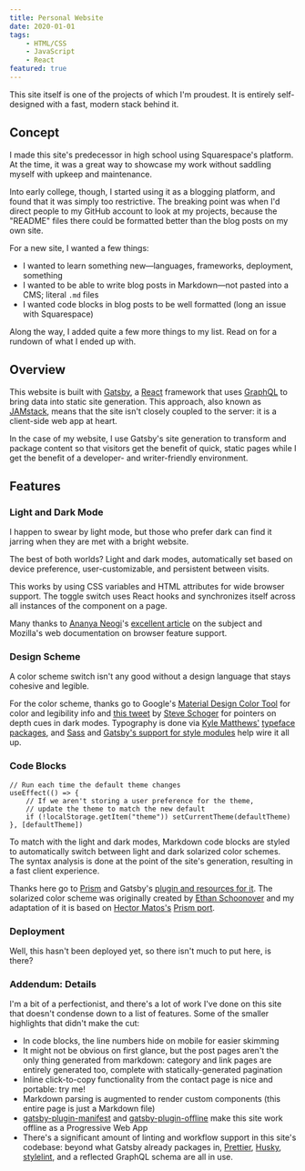 ```yaml
---
title: Personal Website
date: 2020-01-01
tags:
    - HTML/CSS
    - JavaScript
    - React
featured: true
---
```


This site itself is one of the projects of which I'm proudest. It is entirely self-designed with a fast, modern stack behind it.

<!-- endexcerpt -->

## Concept

I made this site's predecessor in high school using Squarespace's platform. At the time, it was a great way to showcase my work without saddling myself with upkeep and maintenance.

Into early college, though, I started using it as a blogging platform, and found that it was simply too restrictive. The breaking point was when I'd direct people to my GitHub account to look at my projects, because the "README" files there could be formatted better than the blog posts on my own site.

For a new site, I wanted a few things:

-   I wanted to learn something new—languages, frameworks, deployment, something
-   I wanted to be able to write blog posts in Markdown—not pasted into a CMS; literal `.md` files
-   I wanted code blocks in blog posts to be well formatted (long an issue with Squarespace)

Along the way, I added quite a few more things to my list. Read on for a rundown of what I ended up with.

## Overview

This website is built with [Gatsby](https://www.gatsbyjs.org/), a [React](https://reactjs.org/) framework that uses [GraphQL](https://graphql.org/) to bring data into static site generation. This approach, also known as [JAMstack](https://jamstack.org/), means that the site isn't closely coupled to the server: it is a client-side web app at heart.

In the case of my website, I use Gatsby's site generation to transform and package content so that visitors get the benefit of quick, static pages while I get the benefit of a developer- and writer-friendly environment.

## Features

### Light and Dark Mode

<cut-out>
    <dark-mode-switch/>
</cut-out>

I happen to swear by light mode, but those who prefer dark can find it jarring when they are met with a bright website.

The best of both worlds? Light and dark modes, automatically set based on device preference, user-customizable, and persistent between visits.

This works by using CSS variables and HTML attributes for wide browser support. The toggle switch uses React hooks and synchronizes itself across all instances of the component on a page.

Many thanks to [Ananya Neogi](https://dev.to/ananyaneogi)'s [excellent article](https://dev.to/ananyaneogi/create-a-dark-light-mode-switch-with-css-variables-34l8) on the subject and Mozilla's web documentation on browser feature support.

### Design Scheme

<div>
    <style-demo/>
</div>

A color scheme switch isn't any good without a design language that stays cohesive and legible.

For the color scheme, thanks go to Google's [Material Design Color Tool](https://material.io/resources/color) for color and legibility info and [this tweet](https://twitter.com/steveschoger/status/1151160261170126850) by [Steve Schoger](https://twitter.com/steveschoger) for pointers on depth cues in dark modes. Typography is done via [Kyle Matthews'](https://github.com/KyleAMathews) [typeface packages](https://github.com/KyleAMathews/typefaces), and [Sass](https://sass-lang.com/) and [Gatsby's support for style modules](https://www.gatsbyjs.org/docs/css-modules/) help wire it all up.

### Code Blocks

```javascript{5}
// Run each time the default theme changes
useEffect(() => {
    // If we aren't storing a user preference for the theme,
    // update the theme to match the new default
    if (!localStorage.getItem("theme")) setCurrentTheme(defaultTheme)
}, [defaultTheme])
```

To match with the light and dark modes, Markdown code blocks are styled to automatically switch between light and dark solarized color schemes. The syntax analysis is done at the point of the site's generation, resulting in a fast client experience.

Thanks here go to [Prism](https://prismjs.com/) and Gatsby's [plugin and resources for it](https://www.gatsbyjs.org/packages/gatsby-remark-prismjs). The solarized color scheme was originally created by [Ethan Schoonover](https://ethanschoonover.com/solarized/) and my adaptation of it is based on [Hector Matos's](https://krakendev.io/) [Prism port](https://github.com/PrismJS/prism/blob/master/themes/prism-solarizedlight.css).

### Deployment

Well, this hasn't been deployed yet, so there isn't much to put here, is there?

### Addendum: Details

I'm a bit of a perfectionist, and there's a lot of work I've done on this site that doesn't condense down to a list of features. Some of the smaller highlights that didn't make the cut:

-   In code blocks, the line numbers hide on mobile for easier skimming
-   It might not be obvious on first glance, but the post pages aren't the only thing generated from markdown: category and link pages are entirely generated too, complete with statically-generated pagination
-   Inline click-to-copy functionality from the contact page is nice and portable: <click-to-copy copy="jack@jackwarren.info">try me!</click-to-copy>
-   Markdown parsing is augmented to render custom components (this entire page is just a Markdown file)
-   [gatsby-plugin-manifest](https://www.gatsbyjs.org/packages/gatsby-plugin-manifest) and [gatsby-plugin-offline](https://www.gatsbyjs.org/packages/gatsby-plugin-offline) make this site work offline as a Progressive Web App
-   There's a significant amount of linting and workflow support in this site's codebase: beyond what Gatsby already packages in, [Prettier](https://prettier.io/), [Husky](https://github.com/typicode/husky), [stylelint](https://stylelint.io/), and a reflected GraphQL schema are all in use.
